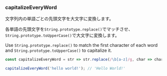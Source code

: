 ### capitalizeEveryWord

文字列内の単語ごとの先頭文字を大文字に変換します。

各単語の先頭文字を`String.prototype.replace()`でマッチさせ、`String.prototype.toUpperCase()`で大文字に変換します。

Use `String.prototype.replace()` to match the first character of each word and `String.prototype.toUpperCase()` to capitalize it.

```js
const capitalizeEveryWord = str => str.replace(/\b[a-z]/g, char => char.toUpperCase());
```

```js
capitalizeEveryWord('hello world!'); // 'Hello World!'
```
